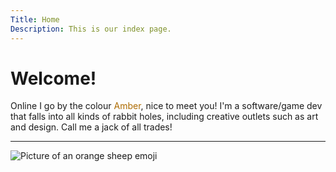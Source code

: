 ```yaml
---
Title: Home
Description: This is our index page.
---
```


Welcome!
==========================

Online I go by the colour <span style="color: #ad6b00;">Amber</span>, nice to meet you!
I'm a software/game dev that falls into all kinds of rabbit holes, including creative outlets such as art and design.
Call me a jack of all trades!

---

![Picture of an orange sheep emoji](image/sheep_simple.svg)